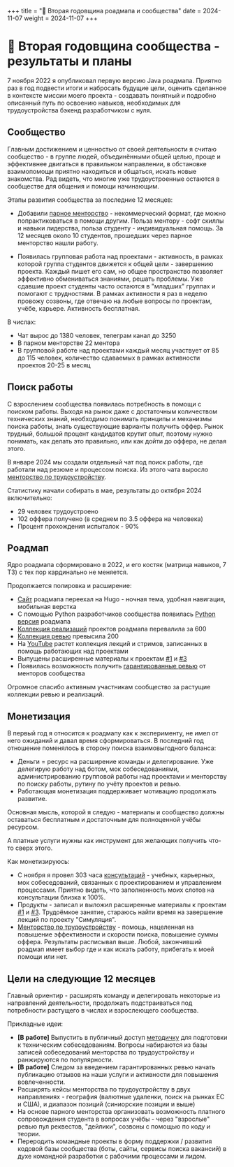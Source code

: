+++
title = "🎉 Вторая годовщина роадмапа и сообщества"
date = 2024-11-07
weight = 2024-11-07
+++

# 🎉 Вторая годовщина сообщества - результаты и планы

7 ноября 2022 я опубликовал первую версию Java роадмапа. Приятно раз в год подвести итоги и набросать будущие цели, оценить сделанное в контексте  миссии моего проекта - создавать понятный и подробно описанный путь по освоению навыков, необходимых для трудоустройства бэкенд разработчиком c нуля. 

## Сообщество

Главным достижением и ценностью от своей деятельности я считаю сообщество - в группе людей, объединёнными общей целью, проще и эффективнее двигаться в правильном направлении, в обстановке взаимопомощи приятно находиться и общаться, искать новые знакомства. Рад видеть, что многие уже трудоустроенные остаются в сообществе для общения и помощи начинающим.

Этапы развития сообщества за последние 12 месяцев:

-  Добавили [парное менторство](https://t.me/zhukovsd_it_mentor/109) - некоммерческий формат, где можно попрактиковаться в помощи другим. Польза ментору - софт скиллы и навыки лидерства, польза студенту - индивидуальная помощь. За 12 месяцев около 10 студентов, прошедших через парное менторство нашли работу.

-  Появилась групповая работа над проектами - активность, в рамках которой группа студентов движется к общей цели - завершению проекта. Каждый пишет его сам, но общее пространство позволяет эффективно обмениваться знаниями, решать проблемы. Уже сдавшие проект студенты часто остаются в "младших" группах и помогают с трудностями. В рамках активности я раз в неделю провожу созвоны, где отвечаю на любые вопросы по проектам, учёбе, карьере. Активность бесплатная.

В числах:

- Чат вырос до 1380 человек, телеграм канал до 3250
- В парном менторстве 22 ментора
- В групповой работе над проектами каждый месяц участвует от 85 до 115 человек, количество сдаваемых в рамках активности проектов 20-25 в месяц

## Поиск работы

С взрослением сообщества появилась потребность в помощи с поиском работы. Выходя на рынок даже с достаточным количеством технических знаний, необходимо понимать принципы и механизмы поиска работы, знать существующие варианты получить оффер. Рынок трудный, большой процент кандидатов крутит опыт, поэтому нужно понимать, как делать это правильно, или как дойти до оффера, не делая этого.

В январе 2024 мы создали отдельный чат под поиск работы, где работали над резюме и процессом поиска. Из этого чата выросло [менторство по трудоустройству](https://telegra.ph/Mentorstvo-po-trudoustrojstvu-10-26).

Статистику начали собирать в мае, результаты до октября 2024 включительно:

- 29 человек трудоустроено
- 102 оффера получено (в среднем по 3.5 оффера на человека)
- Процент прохождения испыталок - 90%

## Роадмап

Ядро роадмапа сформировано в 2022, и его костяк (матрица навыков, 7 ТЗ) с тех пор кардинально не меняется.

Продолжается полировка и расширение:

- [Сайт](https://zhukovsd.github.io/java-backend-learning-course/) роадмапа переехал на Hugo - ночная тема, удобная навигация, мобильная верстка
- С помощью Python разработчиков сообщества появилась [Python версия](https://zhukovsd.github.io/python-backend-learning-course/) роадмапа
- [Коллекция реализаций](https://zhukovsd.github.io/java-backend-learning-course/finished-projects/) проектов роадмапа перевалила за 600
- [Коллекция ревью](https://zhukovsd.github.io/java-backend-learning-course/finished-projects/) превысила 200
- На [YouTube](https://www.youtube.com/@zhukovsd_it_mentor) растет коллекция лекций и стримов, записанных в помощь работающих над проектами
-  Выпущены расширенные материалы к проектам [#1](https://boosty.to/zhukovsd/posts/07961b26-59a9-449f-80c5-53c4c070e2b8?share=post_link) и [#3](https://boosty.to/zhukovsd/posts/08a542e8-5503-4331-a82b-7b6bcf04314b?share=post_link)
- Появилась возможность получить [гарантированные ревью](https://docs.google.com/spreadsheets/d/1DkIIcE6oUtcK9jjfrOyUgatb6DIxL5GXEn3kvUp4Lms/edit?gid=0#gid=0) от менторов сообщества

Огромное спасибо активным участникам сообщество за растущие коллекции ревью и реализаций.

## Монетизация

В первый год я относится к роадмапу как к эксперименту, не имел от него ожиданий и давал время сформироваться. В последний год отношение поменялось в сторону поиска взаимовыгодного баланса:

- Деньги = ресурс на расширение команды и делегирование. Уже делегирую работу над ботом, мок собеседованиями, администрированию групповой работы над проектами и менторству по поиску работы, рутину по учёту проектов и ревью. 
- Работающая монетизация поддерживает мотивацию продолжать развитие.

Основная мысль, которой я следую - материалы и сообщество должны оставаться бесплатным и достаточным для полноценной учёбы ресурсом.

А платные услуги нужны как инструмент для желающих получить что-то сверх этого.

Как монетизируюсь:

- С ноября я провел 303 часа [консультаций](https://telegra.ph/Konsultacii--IT-Mentor--Sergej-ZHukov-11-11) - учебных, карьерных, мок собеседований, связанных с проектированием и управлением процессами. Приятно видеть, что заполненность моих слотов на консультации близка к 100%.
- Продукты - записал и выложил расширенные материалы к проектам [#1](https://boosty.to/zhukovsd/posts/07961b26-59a9-449f-80c5-53c4c070e2b8?share=post_link) и [#3](https://boosty.to/zhukovsd/posts/08a542e8-5503-4331-a82b-7b6bcf04314b?share=post_link). Трудоёмкое занятие, стараюсь найти время на завершение лекций по проекту "Симуляция".
- [Менторство по трудоустройству](https://telegra.ph/Mentorstvo-po-trudoustrojstvu-10-26) - помощь, нацеленная на повышение эффективности и скорости поиска, повышение суммы оффера. Результаты расписывал выше. Любой, закончивший роадмап имеет выбор где и как искать работу, прибегать к моей помощи или нет.

## Цели на следующие 12 месяцев

Главный ориентир - расширять команду и делегировать некоторые из направлений деятельности, продолжать подстраиваться под потребности растущего в числах и взрослеющего сообщества.

Прикладные идеи:

- **[В работе]** Выпустить в публичный доступ [методичку](https://zhukovsd.github.io/java-backend-interview-prep/questions/) для подготовки к техническим собеседованиям. Вопросы набираются из базы записей собеседований менторства по трудоустройству и ранжируются по популярности. 
- **[В работе]** Следом за введением гарантированных ревью начать публикацию отзывов на наши услуги и активности для повышения вовлеченности.
- Расширять кейсы менторства по трудоустройству в двух направлениях - география (валютные удаленки, поиск на рынках ЕС и США), и диапазон позиций (синиорские позиции и выше)
- На основе парного менторства организовать возможность платного сопровождения студента в вопросах учёбы - через "взрослые" ревью пул реквестов, "дейлики", созвоны с помощью по коду и теории.
- Переродить командные проекты в форму поддержки / развития кодовой базы сообщества (боты, сайты, сервисы поиска вакансий) в духе командной разработки с рабочими процессами и лидом.